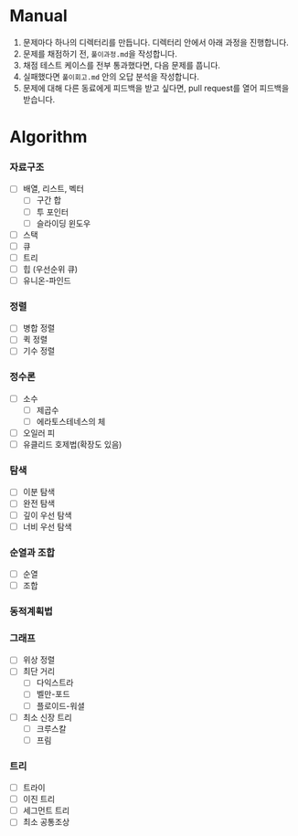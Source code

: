 # Manual

1. 문제마다 하나의 디렉터리를 만듭니다. 디렉터리 안에서 아래 과정을 진행합니다.
2. 문제를 채점하기 전, `풀이과정.md`을 작성합니다.
3. 채점 테스트 케이스를 전부 통과했다면, 다음 문제를 풉니다.
4. 실패했다면 `풀이회고.md` 안의 오답 분석을 작성합니다.
5. 문제에 대해 다른 동료에게 피드백을 받고 싶다면, pull request를 열어 피드백을 받습니다.


# Algorithm

### 자료구조
- [ ] 배열, 리스트, 벡터
  - [ ] 구간 합
  - [ ] 투 포인터
  - [ ] 슬라이딩 윈도우
- [ ] 스택
- [ ] 큐
- [ ] 트리
- [ ] 힙 (우선순위 큐)
- [ ] 유니온-파인드

### 정렬
- [ ] 병합 정렬
- [ ] 퀵 정렬
- [ ] 기수 정렬

### 정수론
- [ ] 소수
  - [ ] 제곱수
  - [ ] 에라토스테네스의 체
- [ ] 오일러 피
- [ ] 유클리드 호제법(확장도 있음)

### 탐색
- [ ] 이분 탐색
- [ ] 완전 탐색
- [ ] 깊이 우선 탐색
- [ ] 너비 우선 탐색

### 순열과 조합
- [ ] 순열
- [ ] 조합

### 동적계획법

### 그래프
- [ ] 위상 정렬
- [ ] 최단 거리
  - [ ] 다익스트라
  - [ ] 벨만-포드
  - [ ] 플로이드-워셜
- [ ] 최소 신장 트리
  - [ ] 크루스칼
  - [ ] 프림

### 트리
- [ ] 트라이
- [ ] 이진 트리
- [ ] 세그먼트 트리
- [ ] 최소 공통조상
